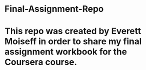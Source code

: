 # Final-Assignment-Repo

# This repo was created by Everett Moiseff in order to share my final assignment workbook for the Coursera course.
